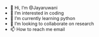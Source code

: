 - 👋 Hi, I’m @Jayaruwani
- 👀 I’m interested in coding
- 🌱 I’m currently learning python
- 💞️ I’m looking to collaborate on research
- 📫 How to reach me email

<!---
Jayaruwani/Jayaruwani is a ✨ special ✨ repository because its `README.md` (this file) appears on your GitHub profile.
You can click the Preview link to take a look at your changes.
--->
